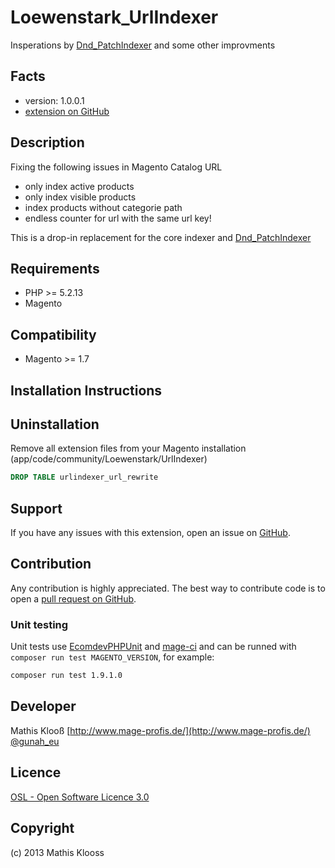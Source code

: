 Loewenstark_UrlIndexer
=====================
Insperations by [Dnd_PatchIndexer](http://www.dnd.fr/2012/09/magento-patch-how-to-optimize-re-index-processing-time-for-url-rewrite/) and some other improvments

Facts
-----
- version: 1.0.0.1
- [extension on GitHub](https://github.com/mklooss/Loewenstark_UrlIndexer)

Description
-----------
Fixing the following issues in Magento Catalog URL
 * only index active products
 * only index visible products
 * index products without categorie path
 * endless counter for url with the same url key!

This is a drop-in replacement for the core indexer and [Dnd_PatchIndexer](http://www.dnd.fr/2012/09/magento-patch-how-to-optimize-re-index-processing-time-for-url-rewrite/)

Requirements
------------
- PHP >= 5.2.13
- Magento

Compatibility
-------------
- Magento >= 1.7

Installation Instructions
-------------------------

Uninstallation
--------------
Remove all extension files from your Magento installation (app/code/community/Loewenstark/UrlIndexer)
```sql
DROP TABLE urlindexer_url_rewrite
```

Support
-------
If you have any issues with this extension, open an issue on [GitHub](https://github.com/mklooss/Loewenstark_UrlIndexer/issues).

Contribution
------------
Any contribution is highly appreciated. The best way to contribute code is to open a [pull request on GitHub](https://help.github.com/articles/using-pull-requests).

### Unit testing

Unit tests use [EcomdevPHPUnit](https://github.com/EcomDev/EcomDev_PHPUnit) and [mage-ci](https://github.com/EcomDev/MageCI) and can be runned with `composer run test MAGENTO_VERSION`, for example:

```bash
composer run test 1.9.1.0
```

Developer
---------
Mathis Klooß
[http://www.mage-profis.de/](http://www.mage-profis.de/)
[@gunah_eu](https://twitter.com/gunah_eu)

Licence
-------
[OSL - Open Software Licence 3.0](http://opensource.org/licenses/osl-3.0.php)

Copyright
---------
(c) 2013 Mathis Klooss
